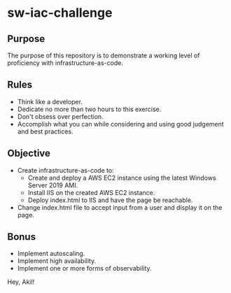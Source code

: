 # sw-iac-challenge

## Purpose
The purpose of this repository is to demonstrate a working level of proficiency with infrastructure-as-code.

## Rules
* Think like a developer.
* Dedicate no more than two hours to this exercise.
* Don't obsess over perfection.
* Accomplish what you can while considering and using good judgement and best practices.

## Objective 
* Create infrastructure-as-code to: 
  - Create and deploy a AWS EC2 instance using the latest Windows Server 2019 AMI.
  - Install IIS on the created AWS EC2 instance.
  - Deploy index.html to IIS and have the page be reachable.
* Change index.html file to accept input from a user and display it on the page.

## Bonus
* Implement autoscaling.
* Implement high availability.
* Implement one or more forms of observability.

Hey, Akil!
